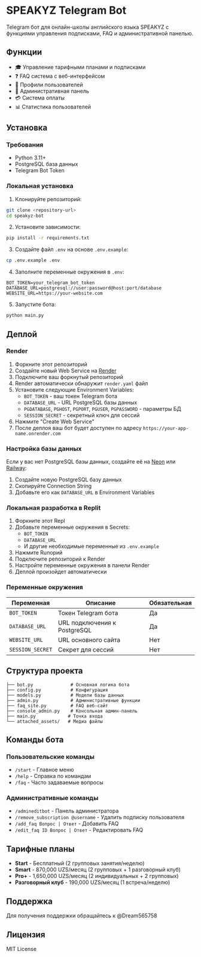 
# SPEAKYZ Telegram Bot

Telegram бот для онлайн-школы английского языка SPEAKYZ с функциями управления подписками, FAQ и административной панелью.

## Функции

- 🎓 Управление тарифными планами и подписками
- ❓ FAQ система с веб-интерфейсом
- 👤 Профили пользователей
- 🔧 Административная панель
- 💳 Система оплаты
- 📊 Статистика пользователей

## Установка

### Требования

- Python 3.11+
- PostgreSQL база данных
- Telegram Bot Token

### Локальная установка

1. Клонируйте репозиторий:
```bash
git clone <repository-url>
cd speakyz-bot
```

2. Установите зависимости:
```bash
pip install -r requirements.txt
```

3. Создайте файл `.env` на основе `.env.example`:
```bash
cp .env.example .env
```

4. Заполните переменные окружения в `.env`:
```env
BOT_TOKEN=your_telegram_bot_token
DATABASE_URL=postgresql://user:password@host:port/database
WEBSITE_URL=https://your-website.com
```

5. Запустите бота:
```bash
python main.py
```

## Деплой

### Render

1. Форкните этот репозиторий
2. Создайте новый Web Service на [Render](https://render.com)
3. Подключите ваш форкнутый репозиторий
4. Render автоматически обнаружит `render.yaml` файл
5. Установите следующие Environment Variables:
   - `BOT_TOKEN` - ваш токен Telegram бота
   - `DATABASE_URL` - URL PostgreSQL базы данных
   - `PGDATABASE`, `PGHOST`, `PGPORT`, `PGUSER`, `PGPASSWORD` - параметры БД
   - `SESSION_SECRET` - секретный ключ для сессий
6. Нажмите "Create Web Service"
7. После деплоя ваш бот будет доступен по адресу `https://your-app-name.onrender.com`

### Настройка базы данных

Если у вас нет PostgreSQL базы данных, создайте её на [Neon](https://neon.tech) или [Railway](https://railway.app):

1. Создайте новую PostgreSQL базу данных
2. Скопируйте Connection String
3. Добавьте его как `DATABASE_URL` в Environment Variables

### Локальная разработка в Replit

1. Форкните этот Repl
2. Добавьте переменные окружения в Secrets:
   - `BOT_TOKEN`
   - `DATABASE_URL`
   - И другие необходимые переменные из `.env.example`
3. Нажмите Runорий
2. Подключите репозиторий к Render
3. Настройте переменные окружения в панели Render
4. Деплой произойдет автоматически

### Переменные окружения

| Переменная | Описание | Обязательная |
|------------|----------|--------------|
| `BOT_TOKEN` | Токен Telegram бота | Да |
| `DATABASE_URL` | URL подключения к PostgreSQL | Да |
| `WEBSITE_URL` | URL основного сайта | Нет |
| `SESSION_SECRET` | Секрет для сессий | Нет |

## Структура проекта

```
├── bot.py              # Основная логика бота
├── config.py           # Конфигурация
├── models.py           # Модели базы данных
├── admin.py            # Административные функции
├── faq_site.py         # FAQ веб-сайт
├── console_admin.py    # Консольная админ-панель
├── main.py            # Точка входа
└── attached_assets/   # Медиа файлы
```

## Команды бота

### Пользовательские команды
- `/start` - Главное меню
- `/help` - Справка по командам
- `/faq` - Часто задаваемые вопросы

### Административные команды
- `/admineditbot` - Панель администратора
- `/remove_subscription @username` - Удалить подписку пользователя
- `/add_faq Вопрос | Ответ` - Добавить FAQ
- `/edit_faq ID Вопрос | Ответ` - Редактировать FAQ

## Тарифные планы

- **Start** - Бесплатный (2 групповых занятия/неделю)
- **Smart** - 870,000 UZS/месяц (2 групповых + 1 разговорный клуб)
- **Pro+** - 1,650,000 UZS/месяц (2 индивидуальных + 2 групповых)
- **Разговорный клуб** - 190,000 UZS/месяц (1 встреча/неделю)

## Поддержка

Для получения поддержки обращайтесь к @Dream565758

## Лицензия

MIT License
